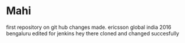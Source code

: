 # Mahi
first repository on git hub
changes made.
ericsson global india
2016
bengaluru
edited for jenkins
hey there
cloned and changed succesfully
